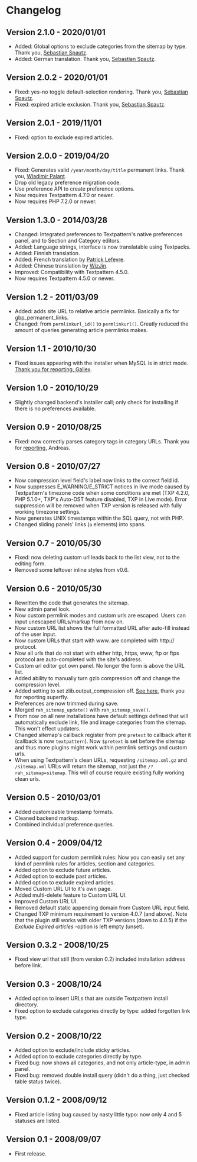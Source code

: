 # Changelog

## Version 2.1.0 - 2020/01/01

* Added: Global options to exclude categories from the sitemap by type. Thank you, [Sebastian Spautz](https://github.com/sebastiansIT).
* Added: German translation. Thank you, [Sebastian Spautz](https://github.com/sebastiansIT).

## Version 2.0.2 - 2020/01/01

* Fixed: yes-no toggle default-selection rendering. Thank you, [Sebastian Spautz](https://github.com/sebastiansIT).
* Fixed: expired article exclusion. Thank you, [Sebastian Spautz](https://github.com/sebastiansIT).

## Version 2.0.1 - 2019/11/01

* Fixed: option to exclude expired articles.

## Version 2.0.0 - 2019/04/20

* Fixed: Generates valid `/year/month/day/title` permanent links. Thank you, [Wladimir Palant](https://github.com/palant).
* Drop old legacy preference migration code.
* Use preference API to create preference options.
* Now requires Textpattern 4.7.0 or newer.
* Now requires PHP 7.2.0 or newer.

## Version 1.3.0 - 2014/03/28

* Changed: Integrated preferences to Textpattern's native preferences panel, and to Section and Category editors.
* Added: Language strings, interface is now translatable using Textpacks.
* Added: Finnish translation.
* Added: French translation by [Patrick Lefevre](https://twitter.com/lowel).
* Added: Chinese translation by [WizJin](https://github.com/wizjin).
* Improved: Compatibility with Textpattern 4.5.0.
* Now requires Textpattern 4.5.0 or newer.

## Version 1.2 - 2011/03/09

* Added: adds site URL to relative article permlinks. Basically a fix for gbp_permanent_links.
* Changed: from `permlinkurl_id()` to `permlinkurl()`. Greatly reduced the amount of queries generating article permlinks makes.

## Version 1.1 - 2010/10/30

* Fixed issues appearing with the installer when MySQL is in strict mode. [Thank you for reporting, Gallex](http://forum.textpattern.com/viewtopic.php?pid=236637#p236637).

## Version 1.0 - 2010/10/29

* Slightly changed backend's installer call; only check for installing if there is no preferences available.

## Version 0.9 - 2010/08/25

* Fixed: now correctly parses category tags in category URLs. Thank you for [reporting](http://forum.textpattern.com/viewtopic.php?pid=233619#p233619), Andreas.

## Version 0.8 - 2010/07/27

* Now compression level field's label now links to the correct field id.
* Now suppresses E_WARNING/E_STRICT notices in live mode caused by Textpattern's timezone code when some conditions are met (TXP 4.2.0, PHP 5.1.0+, TXP's Auto-DST feature disabled, TXP in Live mode). Error suppression will be removed when TXP version is released with fully working timezone settings.
* Now generates UNIX timestamps within the SQL query, not with PHP.
* Changed sliding panels' links (`a` elements) into spans.

## Version 0.7 - 2010/05/30

* Fixed: now deleting custom url leads back to the list view, not to the editing form.
* Removed some leftover inline styles from v0.6.

## Version 0.6 - 2010/05/30

* Rewritten the code that generates the sitemap.
* New admin panel look.
* Now custom permlink modes and custom urls are escaped. Users can input unescaped URLs/markup from now on.
* Now custom URL list shows the full formatted URL after auto-fill instead of the user input.
* Now custom URLs that start with www. are completed with http:// protocol.
* Now all urls that do not start with either http, https, www, ftp or ftps protocol are auto-completed with the site's address.
* Custom url editor got own panel. No longer the form is above the URL list.
* Added ability to manually turn gzib compression off and change the compression level.
* Added setting to set zlib.output_compression off. [See here](http://forum.textpattern.com/viewtopic.php?pid=224931#p224931), thank you for reporting superfly.
* Preferences are now trimmed during save.
* Merged `rah_sitemap_update()` with `rah_sitemap_save()`.
* From now on all new installations have default settings defined that will automatically exclude link, file and image categories from the sitemap. This won't effect updaters.
* Changed sitemap's callback register from pre `pretext` to callback after it (callback is now `textpattern`). Now `$pretext` is set before the sitemap and thus more plugins might work within permlink settings and custom urls.
* When using Textpattern's clean URLs, requesting `/sitemap.xml.gz` and `/sitemap.xml` URLs will return the sitemap, not just the `/?rah_sitemap=sitemap`. This will of course require existing fully working clean urls.

## Version 0.5 - 2010/03/01

* Added customizable timestamp formats.
* Cleaned backend markup.
* Combined individual preference queries.

## Version 0.4 - 2009/04/12

* Added support for custom permlink rules: Now you can easily set any kind of permlink rules for articles, section and categories.
* Added option to exclude future articles.
* Added option to exclude past articles.
* Added option to exclude expired articles.
* Moved Custom URL UI to it's own page.
* Added multi-delete feature to Custom URL UI.
* Improved Custom URL UI.
* Removed default static appending domain from Custom URL input field.
* Changed TXP minimum requirement to version 4.0.7 (and above). Note that the plugin still works with older TXP versions (down to 4.0.5) if the _Exclude Expired articles_ -option is left empty (unset).

## Version 0.3.2 - 2008/10/25

* Fixed view url that still (from version 0.2) included installation address before link.

## Version 0.3 - 2008/10/24

* Added option to insert URLs that are outside Textpattern install directory.
* Fixed option to exclude categories directly by type: added forgotten link type.

## Version 0.2 - 2008/10/22

* Added option to exclude/include sticky articles.
* Added option to exclude categories directly by type.
* Fixed bug: now shows all categories, and not only article-type, in admin panel.
* Fixed bug: removed double install query (didn't do a thing, just checked table status twice).

## Version 0.1.2 - 2008/09/12

* Fixed article listing bug caused by nasty little typo: now only 4 and 5 statuses are listed.

## Version 0.1 - 2008/09/07

* First release.
